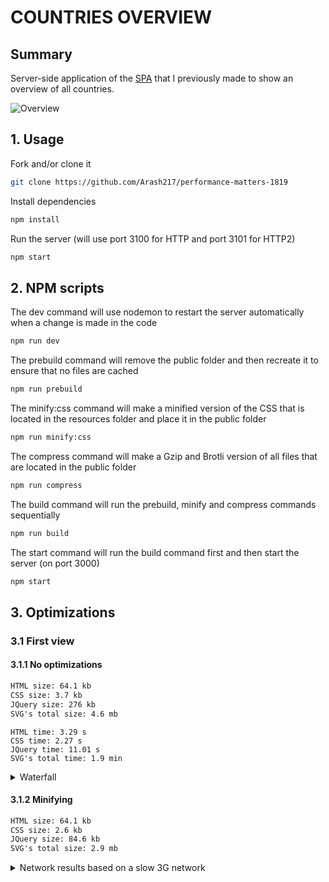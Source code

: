# COUNTRIES OVERVIEW

## Summary
Server-side application of the [SPA](https://github.com/Arash217/web-app-from-scratch-18-19) that I previously made to show an overview of all countries.

![Overview](../master/docs/app.png)

## 1. Usage

Fork and/or clone it
```bash
git clone https://github.com/Arash217/performance-matters-1819
```

Install dependencies
```bash
npm install
```

Run the server (will use port 3100 for HTTP and port 3101 for HTTP2)
```bash
npm start
```

## 2. NPM scripts

The dev command will use nodemon to restart the server automatically when a change is made in the code
```bash
npm run dev
```

The prebuild command will remove the public folder and then recreate it to ensure that no files are cached
```bash
npm run prebuild
```

The minify:css command will make a minified version of the CSS that is located in the resources folder and place it in the public folder
```bash
npm run minify:css
```

The compress command will make a Gzip and Brotli version of all files that are located in the public folder
```bash
npm run compress
```

The build command will run the prebuild, minify and compress commands sequentially
```bash
npm run build
```

The start command will run the build command first and then start the server (on port 3000)
```bash
npm start
```

## 3. Optimizations

### 3.1 First view

#### 3.1.1 No optimizations
```diff
HTML size: 64.1 kb
CSS size: 3.7 kb
JQuery size: 276 kb
SVG's total size: 4.6 mb
```

```
HTML time: 3.29 s
CSS time: 2.27 s
JQuery time: 11.01 s
SVG's total time: 1.9 min
```

<details>
  <summary>Waterfall</summary>
  
![No optimizations](../master/docs/optimizations-images/no-optimizations.png)
</details>

#### 3.1.2 Minifying
```diff
HTML size: 64.1 kb
CSS size: 2.6 kb
JQuery size: 84.6 kb
SVG's total size: 2.9 mb
```
<details>
  <summary>Network results based on a slow 3G network</summary>
<br>

```
HTML time: 3.30 s
CSS time: 2.16 s
JQuery time: 5.59 s
SVG's total time: 1.5 min

256 requests | 2.9 MB transferred | Finish 1.9 min | DOMContentLoaded: 10.13 s | Load 1.9 min
```
</details>
